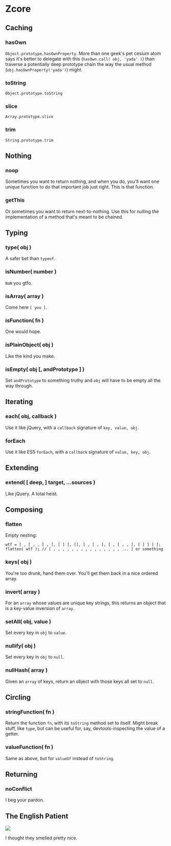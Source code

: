 # Zcore

## Caching

### hasOwn

`Object.prototype.hasOwnProperty`. More than one geek's pet cesium atom says it's better to delegate with this (`hasOwn.call( obj, 'yada' )`) than traverse a potentially deep prototype chain the way the usual method (`obj.hasOwnProperty('yada')`) might.

### toString

`Object.prototype.toString`

### slice

`Array.prototype.slice`

### trim

`String.prototype.trim`

## Nothing

### noop

Sometimes you want to return nothing, and when you do, you'll want one unique function to do that important job just right. This is that function.

### getThis

Or sometimes you want to return next-to-nothing. Use this for nulling the implementation of a method that's meant to be chained.

## Typing

### type( obj )

A safer bet than `typeof`.

### isNumber( number )

`NaN` you gtfo.

### isArray( array )

Come here `[ you ]`.

### isFunction( fn )

One would hope.

### isPlainObject( obj )

Like the kind you make.

### isEmpty( obj [, andPrototype ] )

Set `andPrototype` to something truthy and `obj` will have to be empty all the way through.

## Iterating

### each( obj, callback )

Use it like jQuery, with a `callback` signature of `key, value, obj`.

### forEach

Use it like ES5 `forEach`, with a `callback` signature of `value, key, obj`.

## Extending

### extend( [ deep, ] target, ...sources )

Like jQuery. A total heist.

## Composing

### flatten

Empty nesting:

	wtf = [ , [ , , [ , ], [ ] ], [], [ , [ , ], [ , [ , , ], [ ] ] ] ];
	flatten( wtf ); // [ , , , , , , , , , , , , , , , ... ] or something

### keys( obj )

You're too drunk, hand them over. You'll get them back in a nice ordered array.

### invert( array )

For an `array` whose values are unique key strings, this returns an object that is a key-value inversion of `array`.

### setAll( obj, value )

Set every key in `obj` to `value`.

### nullify( obj )

Set every key in `obj` to `null`.

### nullHash( array )

Given an `array` of keys, return an object with those keys all set to `null`.

## Circling

### stringFunction( fn )

Return the function `fn`, with its `toString` method set to itself. Might break stuff, like `type`, but can be useful for, say, devtools-inspecting the value of a getter.

### valueFunction( fn )

Same as above, but for `valueOf` instead of `toString`.

## Returning

### noConflict

I beg your pardon.

## The English Patient

<img src="/zvector/z-core/blob/master/docs/images/intoxicating_aroma.jpg?raw=true" />

I thought they smelled pretty nice.
